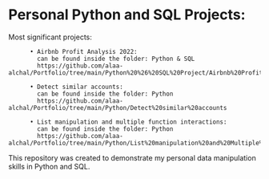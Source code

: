 # Personal Python and SQL Projects:

Most significant projects: 

          •	Airbnb Profit Analysis 2022:
            can be found inside the folder: Python & SQL
            https://github.com/alaa-alchal/Portfolio/tree/main/Python%20%26%20SQL%20Project/Airbnb%20Profit%20Analysis%202022
                          
          •	Detect similar accounts:
            can be found inside the folder: Python
            https://github.com/alaa-alchal/Portfolio/tree/main/Python/Detect%20similar%20accounts

          •	List manipulation and multiple function interactions:
            can be found inside the folder: Python
            https://github.com/alaa-alchal/Portfolio/tree/main/Python/List%20manipulation%20and%20Multiple%20Function%20interaction%20(10%2B%20functions)


This repository was created to demonstrate my personal data manipulation skills in Python and SQL.

